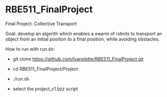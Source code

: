 # RBE511_FinalProject

Final Project: Collective Transport

Goal: develop an algorith which enables a swarm of robots to transport an object from an initial position to a final position, while avoiding obstacles.

How to run with run.sh:

- git clone https://github.com/lvanslette/RBE511_FinalProject.git 

- cd RBE511_FinalProject/Project

- ./run.sh

- select the project_v1.bzz script
